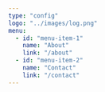 ```yaml
---
type: "config"
logo: "../images/log.png"
menu:
  - id: "menu-item-1"
    name: "About"
    link: "/about"
  - id: "menu-item-2"
    name: "Contact"
    link: "/contact"
---
```


